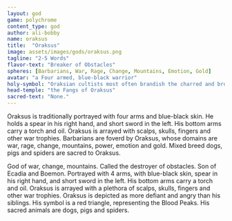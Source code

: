 ```yaml
---
layout: god
game: polychrome
content_type: god
author: ali-bobby
name: oraksus
title:  "Oraksus"
image: assets/images/gods/oraksus.png
tagline: "2-5 Words"
flavor-text: "Breaker of Obstacles"
spheres: [Barbarians, War, Rage, Change, Mountains, Emotion, Gold]
avatar: "a Four armed, blue-black warrior"
holy-symbol: "Oraksian cultists most often brandish the charred and broken symbols of other gods."
head-temple: "the Fangs of Oraksus"
sacred-text: "None."
---
```


Oraksus is traditionally portrayed with four arms and blue-black skin. He holds a spear in his right hand, and short sword in the left. His bottom arms carry a torch and oil. Oraksus is arrayed with scalps, skulls, fingers and other war trophies. Barbarians are foverd by Oraksus, whose domains are war, rage, change, mountains, power, emotion and gold. Mixed breed dogs, pigs and spiders are sacred to Oraksus.

God of war, change, mountains. Called the destroyer of obstacles. Son of Ecadia and Boemon. Portrayed with 4 arms, with blue-black skin, spear in his right hand, and short sword in the left. His bottom arms carry a torch and oil. Oraksus is arrayed with a plethora of scalps, skulls, fingers and other war trophies. Oraksus is depicted as more defiant and angry than his siblings. His symbol is a red triangle, representing the Blood Peaks. His sacred animals are dogs, pigs and spiders.

